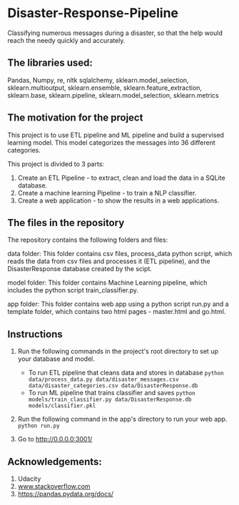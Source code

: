 # Disaster-Response-Pipeline
Classifying numerous messages during a disaster, so that the help would reach the needy quickly and accurately.

## The libraries used:
Pandas,
Numpy,
re,
nltk
sqlalchemy,
sklearn.model_selection,
sklearn.multioutput,
sklearn.ensemble,
sklearn.feature_extraction,
sklearn.base,
sklearn.pipeline,
sklearn.model_selection,
sklearn.metrics


## The motivation for the project

This project is to use ETL pipeline and ML pipeline and build a supervised learning model. This model categorizes the messages into 36 different categories.

This project is divided to 3 parts:
1. Create an ETL Pipeline - to extract, clean and load the data in a SQLite database.
2. Create a machine learning Pipeline - to train a NLP classifier.
3. Create a web application - to show the results in a web applications.

## The files in the repository

The repository contains the following folders and files:

data folder: This folder contains csv files, process_data python script, which reads the data from csv files and processes it (ETL pipeline), and the DisasterResponse database created by the scipt.

model folder: This folder contains Machine Learning pipeline, which includes the python script train_classifier.py.

app folder: This folder contains web app using a python script run.py and a template folder, which contains two html pages - master.html and go.html.

## Instructions

1. Run the following commands in the project's root directory to set up your database and model.

    - To run ETL pipeline that cleans data and stores in database
        `python data/process_data.py data/disaster_messages.csv data/disaster_categories.csv data/DisasterResponse.db`
    - To run ML pipeline that trains classifier and saves
        `python models/train_classifier.py data/DisasterResponse.db models/classifier.pkl`

2. Run the following command in the app's directory to run your web app.
    `python run.py`

3. Go to http://0.0.0.0:3001/

## Acknowledgements:
1. Udacity
2. www.stackoverflow.com
3. https://pandas.pydata.org/docs/
